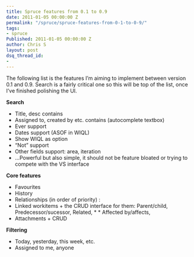 ```yaml
---
title: Spruce features from 0.1 to 0.9
date: 2011-01-05 00:00:00 Z
permalink: "/spruce/spruce-features-from-0-1-to-0-9/"
tags:
- spruce
Published: 2011-01-05 00:00:00 Z
author: Chris S
layout: post
dsq_thread_id:
- 
---
```


The following list is the features I’m aiming to implement between version 0.1 and 0.9. Search is a fairly critical one so this will be top of the list, once I’ve finished polishing the UI.

**Search**

<!--more-->

  * Title, desc contains
  * Assigned to, created by etc. contains (autocomplete textbox)
  * Ever support
  * Dates support (ASOF in WIQL)
  * Show WIQL as option
  * &#8220;Not&#8221; support
  * Other fields support: area, iteration
  * …Powerful but also simple, it should not be feature bloated or trying to compete with the VS interface

**Core features**

  * Favourites
  * History
  * Relationships (in order of priority) :
  * Linked workitems + the CRUD interface for them: Parent/child, Predecessor/sucessor, Related, \* \* Affected by/affects,
  * Attachments + CRUD

**Filtering**

  * Today, yesterday, this week, etc.
  * Assigned to me, anyone